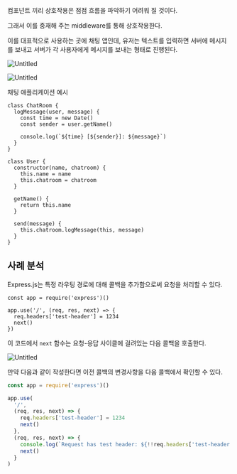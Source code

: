 컴포넌트 끼리 상호작용은 점점 흐름을 파악하기 어려워 질 것이다.

그래서 이를 중재해 주는 middleware를 통해 상호작용한다.

이를 대표적으로 사용하는 곳에 채팅 앱인데, 유저는 텍스트를 입력하면 서버에 메시지를 보내고 서버가 각 사용자에게 메시지를 보내는 형태로 진행된다.

![Untitled](https://patterns-dev-kr.github.io/static/a0d685096dcb9311980db6ffc80b95f7/e5da1/mediator-middleware01.jpg)

![Untitled](https://patterns-dev-kr.github.io/static/c5a77b672b11f8fc695b903e7f366ac0/e5da1/mediator-middleware02.jpg)

채팅 애플리케이션 예시

```tsx
class ChatRoom {
  logMessage(user, message) {
    const time = new Date()
    const sender = user.getName()

    console.log(`${time} [${sender}]: ${message}`)
  }
}

class User {
  constructor(name, chatroom) {
    this.name = name
    this.chatroom = chatroom
  }

  getName() {
    return this.name
  }

  send(message) {
    this.chatroom.logMessage(this, message)
  }
}
```

## 사례 분석

Express.js는 특정 라우팅 경로에 대해 콜백을 추가함으로써 요청을 처리할 수 있다.

```tsx
const app = require('express')()

app.use('/', (req, res, next) => {
  req.headers['test-header'] = 1234
  next()
})
```

이 코드에서 `next` 함수는 요청-응답 사이클에 걸려있는 다음 콜백을 호출한다.

![Untitled](https://patterns-dev-kr.github.io/static/d5318d3a6f72ccad25384e5c4e389347/e5da1/mediator-middleware03.jpg)

만약 다음과 같이 작성한다면 이전 콜백의 변경사항을 다음 콜백에서 확인할 수 있다.

```typescript
const app = require('express')()

app.use(
  '/',
  (req, res, next) => {
    req.headers['test-header'] = 1234
    next()
  },
  (req, res, next) => {
    console.log(`Request has test header: ${!!req.headers['test-header']}`)
    next()
  }
)
```
